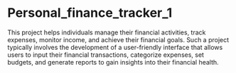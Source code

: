 # Personal_finance_tracker_1
This project helps individuals manage their financial activities, track expenses, monitor income, and achieve their financial goals. Such a project typically involves the development of a user-friendly interface that allows users to input their financial transactions, categorize expenses, set budgets, and generate reports to gain insights into their financial health.
